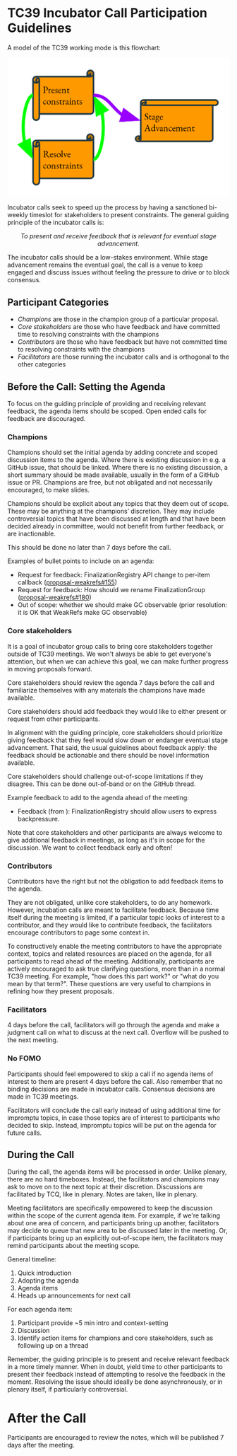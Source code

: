 # TC39 Incubator Call Participation Guidelines

A model of the TC39 working mode is this flowchart:

![TC39 Working Mode](images/tc39-working-mode.svg)

Incubator calls seek to speed up the process by having a sanctioned bi-weekly
timeslot for stakeholders to present constraints. The general guiding principle
of the incubator calls is:

<p align=center>
  <i>To present and receive feedback that is relevant for eventual stage advancement.</i>
</p>

The incubator calls should be a low-stakes environment. While stage advancement
remains the eventual goal, the call is a venue to keep engaged and discuss
issues without feeling the pressure to drive or to block consensus.

## Participant Categories

- _Champions_ are those in the champion group of a particular proposal.
- _Core stakeholders_ are those who have feedback and have committed time to resolving constraints with the champions
- _Contributors_ are those who have feedback but have not committed time to resolving constraints with the champions
- _Facilitators_ are those running the incubator calls and is orthogonal to the other categories

## Before the Call: Setting the Agenda

To focus on the guiding principle of providing and receiving relevant feedback, the agenda items should be scoped. Open ended calls for feedback are discouraged.

### Champions

Champions should set the initial agenda by adding concrete and scoped discussion
items to the agenda. Where there is existing discussion in e.g. a GitHub issue,
that should be linked. Where there is no existing discussion, a short summary
should be made available, usually in the form of a GitHub issue or PR. Champions
are free, but not obligated and not necessarily encouraged, to make slides.

Champions should be explicit about any topics that they deem out of scope. These
may be anything at the champions’ discretion. They may include controversial
topics that have been discussed at length and that have been decided already in
committee, would not benefit from further feedback, or are inactionable.

This should be done no later than 7 days before the call.

Examples of bullet points to include on an agenda:
- Request for feedback: FinalizationRegistry API change to per-item callback ([proposal-weakrefs#155](https://github.com/tc39/proposal-weakrefs/issues/155))
- Request for feedback: How should we rename FinalizationGroup ([proposal-weakrefs#180](https://github.com/tc39/proposal-weakrefs/issues/180))
- Out of scope: whether we should make GC observable (prior resolution: it is OK that WeakRefs make GC observable)

### Core stakeholders

It is a goal of incubator group calls to bring core stakeholders together
outside of TC39 meetings. We won't always be able to get everyone's attention,
but when we can achieve this goal, we can make further progress in moving
proposals forward.

Core stakeholders should review the agenda 7 days before the call and
familiarize themselves with any materials the champions have made available.

Core stakeholders should add feedback they would like to either present or
request from other participants.

In alignment with the guiding principle, core stakeholders should prioritize
giving feedback that they feel would slow down or endanger eventual stage
advancement. That said, the usual guidelines about feedback apply: the feedback
should be actionable and there should be novel information available.

Core stakeholders should challenge out-of-scope limitations if they
disagree. This can be done out-of-band or on the GitHub thread.

Example feedback to add to the agenda ahead of the meeting:
- Feedback (from <NAME>): FinalizationRegistry should allow users to express backpressure.

Note that core stakeholders and other participants are always welcome to give
additional feedback in meetings, as long as it's in scope for the discussion. We
want to collect feedback early and often!

### Contributors

Contributors have the right but not the obligation to add feedback items to the agenda.

They are not obligated, unlike core stakeholders, to do any homework. However,
incubation calls are meant to facilitate feedback. Because time itself during
the meeting is limited, if a particular topic looks of interest to a
contributor, and they would like to contribute feedback, the facilitators
encourage contributors to page some context in.

To constructively enable the meeting contributors to have the appropriate
context, topics and related resources are placed on the agenda, for all
participants to read ahead of the meeting. Additionally, participants are
actively encouraged to ask true clarifying questions, more than in a normal TC39
meeting. For example, "how does this part work?" or "what do you mean by that
term?". These questions are very useful to champions in refining how they
present proposals.

### Facilitators

4 days before the call, facilitators will go through the agenda and make a
judgment call on what to discuss at the next call. Overflow will be pushed to
the next meeting.

### No FOMO

Participants should feel empowered to skip a call if no agenda items of interest
to them are present 4 days before the call. Also remember that no binding
decisions are made in incubator calls. Consensus decisions are made in TC39
meetings.

Facilitators will conclude the call early instead of using additional time for
impromptu topics, in case those topics are of interest to participants who
decided to skip. Instead, impromptu topics will be put on the agenda for future
calls.

## During the Call

During the call, the agenda items will be processed in order. Unlike plenary,
there are no hard timeboxes. Instead, the facilitators and champions may ask to
move on to the next topic at their discretion. Discussions are facilitated by
TCQ, like in plenary. Notes are taken, like in plenary.

Meeting facilitators are specifically empowered to keep the discussion within
the scope of the current agenda item. For example, if we're talking about one
area of concern, and participants bring up another, facilitators may decide to
queue that new area to be discussed later in the meeting. Or, if participants
bring up an explicitly out-of-scope item, the facilitators may remind
participants about the meeting scope.

General timeline:
1. Quick introduction
1. Adopting the agenda
1. Agenda items
1. Heads up announcements for next call

For each agenda item:
1. Participant provide ~5 min intro and context-setting
1. Discussion
1. Identify action items for champions and core stakeholders, such as following up on a thread

Remember, the guiding principle is to present and receive relevant feedback in a
more timely manner. When in doubt, yield time to other participants to present
their feedback instead of attempting to resolve the feedback in the
moment. Resolving the issue should ideally be done asynchronously, or in plenary
itself, if particularly controversial.

# After the Call

Participants are encouraged to review the notes, which will be published 7 days
after the meeting.
